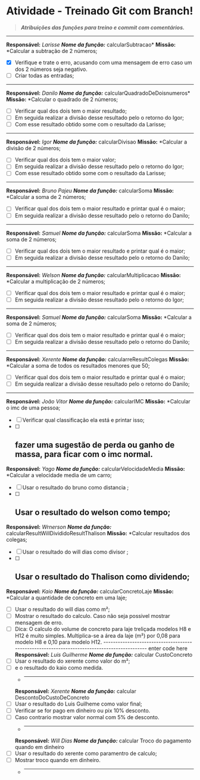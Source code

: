 # Atividade - Treinado Git com Branch!

> ***Atribuições das funções para treino e commit com comentários.***
--------------------------------------------------------------------------------------------
**Responsável:** *Larisse*
	***Nome da função:*** calcularSubtracao*
	**Missão:** *Calcular a subtração de 2 números; 
 - [X] Verifique e trate o erro, acusando com uma  mensagem de erro caso um dos 2  números seja negativo.
 - [ ] Criar todas as entradas;
--------------------------------------------------------------------------------------------
**Responsável:** *Danilo*
	***Nome da função:*** calcularQuadradoDeDoisnumeros*
	**Missão:** *Calcular o quadrado de 2 números; 
 - [ ] Verificar qual dos dois tem o maior resultado;
 - [ ] Em seguida  realizar a divisão desse resultado pelo o retorno do Igor;
 - [ ] Com esse resultado obtido some com o resultado da Larisse;
--------------------------------------------------------------------------------------------
**Responsável:** *Igor*
	***Nome da função:*** calcularDivisao
	**Missão:** *Calcular a divisão de 2 números; 
 - [ ] Verificar qual dos dois tem o maior valor;
 - [ ] Em seguida  realizar a divisão desse resultado pelo o retorno do Igor;
 - [ ] Com esse resultado obtido some com o resultado da Larisse;

--------------------------------------------------------------------------------------------
**Responsável:** *Bruno Pajeu*
***Nome da função:*** calcularSoma
**Missão:** *Calcular a soma  de 2 números; 
 - [ ] Verificar qual dos dois tem o maior resultado e printar  qual é o maior;
 - [ ] Em seguida  realizar a divisão desse resultado pelo o retorno do Danilo;
 
--------------------------------------------------------------------------------------------
**Responsável:** *Samuel*
***Nome da função:*** calcularSoma
**Missão:** *Calcular a soma  de 2 números; 
 - [ ] Verificar qual dos dois tem o maior resultado e printar  qual é o maior;
 - [ ] Em seguida  realizar a divisão desse resultado pelo o retorno do Danilo;
 
--------------------------------------------------------------------------------------------
**Responsável:** *Welson*
***Nome da função:*** calcularMultiplicacao
**Missão:** *Calcular a multiplicação  de 2 números; 
 - [ ] Verificar qual dos dois tem o maior resultado e printar  qual é o maior;
 - [ ] Em seguida  realizar a divisão desse resultado pelo o retorno do Igor;
 --------------------------------------------------------------------------------------------

**Responsável:** *Samuel*
***Nome da função:*** calcularSoma
**Missão:** *Calcular a soma  de 2 números; 
 - [ ] Verificar qual dos dois tem o maior resultado e printar  qual é o maior;
 - [ ] Em seguida  realizar a divisão desse resultado pelo o retorno do Danilo;
 --------------------------------------------------------------------------------------------
**Responsável:** *Xerente*
***Nome da função:*** calcularreResultColegas
**Missão:** *Calcular a soma de todos os resultados menores que 50; 
 - [ ] Verificar qual dos dois tem o maior resultado e printar  qual é o maior;
 - [ ] Em seguida  realizar a divisão desse resultado pelo o retorno do Danilo;

 --------------------------------------------------------------------------------------------
**Responsável:** *João Vitor*
***Nome da função:*** calcularIMC
**Missão:** *Calcular o imc de uma pessoa; 
 - [ ] Verificar qual classificação ela está  e printar isso;
 - [ ] fazer uma sugestão de perda ou ganho de massa, para ficar com o imc normal.
	  --------------------------------------------------------------------------------------------
**Responsável:** *Yago*
***Nome da função:*** calcularVelocidadeMedia
**Missão:** *Calcular a velocidade media de um carro; 
 - [ ] Usar o resultado do bruno como  distancia ;
 - [ ] Usar o resultado do welson como tempo;
 	  --------------------------------------------------------------------------------------------
**Responsável:** *Wrnerson*
***Nome da função:*** calcularResultWillDivididoResultThalison
**Missão:** *Calcular  resultados dos colegas; 
 - [ ] Usar o resultado do will dias  como  divisor  ;
 - [ ] Usar o resultado do Thalison como dividendo;
	 --------------------------------------------------------------------------------------------
**Responsável:** *Kaio*
***Nome da função:*** calcularConcretoLaje
**Missão:** *Calcular  a quantidade de concreto em uma laje; 
 - [ ] Usar o resultado do will dias  como  m²;
 - [ ] Mostrar o resultado do calculo. Caso não seja possivel mostrar mensagem de erro.
 - [ ] Dica: O calculo do volume de concreto para laje 			  treliçada modelos H8 e H12 é muito simples. Multiplica-se a área da laje (m²) por 0,08    		  para modelo H8 e 0,10 para modelo H12.
		   --------------------------------------------------------------------------------------------
    enter code here
	**Responsável:** *Luis Guilherme*
***Nome da função:*** calcular CustoConcreto
 - [ ] Usar o resultado do xerente como  valor do m²;
 - [ ] e o resultado do kaio como medida. 
	 *  --------------------------------------------------------------------------------------------
	**Responsável:** *Xerente*
***Nome da função:*** calcular DescontoDoCustoDeConcreto
 - [ ] Usar o resultado do Luis Guilheme como  valor final;
 - [ ] Verificar se for pago em dinheiro ou pix 10% desconto.
 - [ ] Caso contrario mostrar valor normal com 5% de desconto. 
	 *  --------------------------------------------------------------------------------------------
	**Responsável:** *Will Dias*
***Nome da função:*** calcular Troco do pagamento quando em dinheiro 
 - [ ] Usar o resultado do xerente como  paramentro de calculo;
 - [ ] Mostrar troco quando em dinheiro. 
	 *  --------------------------------------------------------------------------------------------

